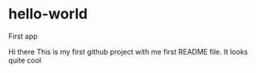 # hello-world
First app

Hi there
This is my first github project with me first README file.
It looks quite cool

